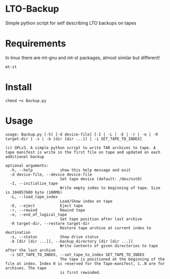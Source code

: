 # LTO-Backup
Simple python script for self describing LTO backups on tapes

# Requirements

In linux there are mt-gnu and mt-st packages, almost similar but different!
    
    mt-st  

# Install
    
    chmod +x Backup.py

# Usage

    usage: Backup.py [-h] [-d device-file] [-I | -L | -E | -r | -e | -R target-dir | -s | -b [dir [dir ...]] | -i SET_TAPE_TO_INDEX]

    (c) GPLv3. A simple python script to write TAR archives to tape. A tape manifest is write in the first file on tape and updated on each additional backup
    
    optional arguments:
      -h, --help            show this help message and exit
      -d device-file, --device device-file
                            Set tape device (default: /dev/nst0)
      -I, --initialize_tape
                            Write empty index to beginning of tape. Size is 104857600 byte (100Mb)
      -L, --load_tape_index
                            Load/Show index on tape
      -E, --eject           Eject tape
      -r, --rewind          Rewind tape
      -e, --end_of_logical_tape
                            Set tape position after last archive
      -R target-dir, --restore target-dir
                            Restore tape archive at current index to destination
      -s, --status          Show drive status
      -b [dir [dir ...]], --backup_directory [dir [dir ...]]
                            Write contents of given directories to tape after the last archive
      -i SET_TAPE_TO_INDEX, --set_tape_to_index SET_TAPE_TO_INDEX
                            The tape is positioned at the beginning of the file at index. Index 0 is reserved for the Tape-manifest, 1..N are for archives. The tape
                            is first rewinded.
